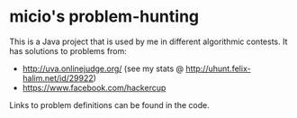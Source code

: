 micio's problem-hunting
=======================

This is a Java project that is used by me in different algorithmic contests. It has solutions to problems from:

- http://uva.onlinejudge.org/ (see my stats @ http://uhunt.felix-halim.net/id/29922)
- https://www.facebook.com/hackercup

Links to problem definitions can be found in the code.
